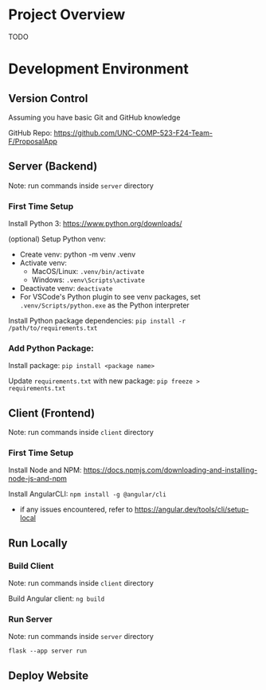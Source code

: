 # Project Overview

TODO

# Development Environment

## Version Control

Assuming you have basic Git and GitHub knowledge

GitHub Repo: https://github.com/UNC-COMP-523-F24-Team-F/ProposalApp

## Server (Backend)

Note: run commands inside `server` directory

### First Time Setup

Install Python 3: https://www.python.org/downloads/

(optional) Setup Python venv:
* Create venv: python -m venv .venv 
* Activate venv:
  * MacOS/Linux: `.venv/bin/activate`
  * Windows: `.venv\Scripts\activate`
* Deactivate venv: `deactivate`
* For VSCode's Python plugin to see venv packages, set `.venv/Scripts/python.exe` as the Python interpreter

Install Python package dependencies: `pip install -r /path/to/requirements.txt`

### Add Python Package:

Install package: `pip install <package name>`

Update `requirements.txt` with new package: `pip freeze > requirements.txt`

## Client (Frontend)

Note: run commands inside `client` directory

### First Time Setup

Install Node and NPM: https://docs.npmjs.com/downloading-and-installing-node-js-and-npm

Install AngularCLI: `npm install -g @angular/cli`

* if any issues encountered, refer to https://angular.dev/tools/cli/setup-local

## Run Locally

### Build Client

Note: run commands inside `client` directory

Build Angular client: `ng build`

### Run Server

Note: run commands inside `server` directory

`flask --app server run`

## Deploy Website